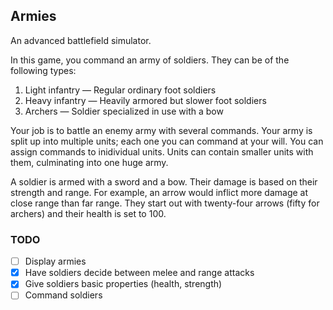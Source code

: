 ## Armies
An advanced battlefield simulator.

In this game, you command an army of soldiers. They can be of the following types:

1. Light infantry         — Regular ordinary foot soldiers
2. Heavy infantry         — Heavily armored but slower foot soldiers
3. Archers                — Soldier specialized in use with a bow

Your job is to battle an enemy army with several commands. Your army is split up into multiple units; each one you can command at your will. You can assign commands to inidividual units. Units can contain smaller units with them, culminating into one huge army.

A soldier is armed with a sword and a bow. Their damage is based on their strength and range. For example, an arrow would inflict more damage at close range than far range. They start out with twenty-four arrows (fifty for archers) and their health is set to 100.

### TODO
- [ ] Display armies
- [x] Have soldiers decide between melee and range attacks
- [x] Give soldiers basic properties (health, strength)
- [ ] Command soldiers
